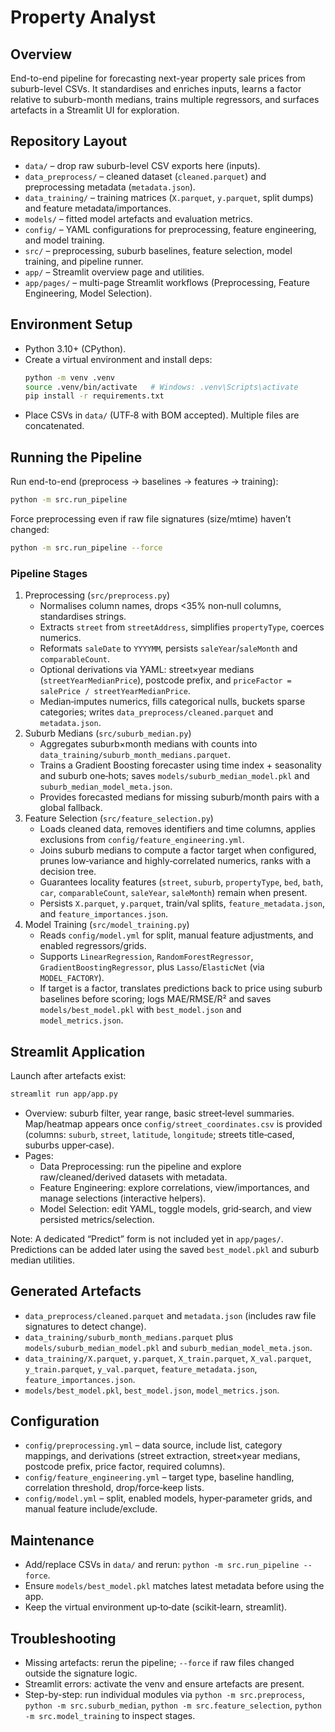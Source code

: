 # Property Analyst

## Overview
End-to-end pipeline for forecasting next-year property sale prices from suburb-level CSVs. It standardises and enriches inputs, learns a factor relative to suburb-month medians, trains multiple regressors, and surfaces artefacts in a Streamlit UI for exploration.

## Repository Layout
- `data/` – drop raw suburb-level CSV exports here (inputs).
- `data_preprocess/` – cleaned dataset (`cleaned.parquet`) and preprocessing metadata (`metadata.json`).
- `data_training/` – training matrices (`X.parquet`, `y.parquet`, split dumps) and feature metadata/importances.
- `models/` – fitted model artefacts and evaluation metrics.
- `config/` – YAML configurations for preprocessing, feature engineering, and model training.
- `src/` – preprocessing, suburb baselines, feature selection, model training, and pipeline runner.
- `app/` – Streamlit overview page and utilities.
- `app/pages/` – multi-page Streamlit workflows (Preprocessing, Feature Engineering, Model Selection).

## Environment Setup
- Python 3.10+ (CPython).
- Create a virtual environment and install deps:
  ```bash
  python -m venv .venv
  source .venv/bin/activate   # Windows: .venv\Scripts\activate
  pip install -r requirements.txt
  ```
- Place CSVs in `data/` (UTF‑8 with BOM accepted). Multiple files are concatenated.

## Running the Pipeline
Run end-to-end (preprocess → baselines → features → training):
```bash
python -m src.run_pipeline
```
Force preprocessing even if raw file signatures (size/mtime) haven’t changed:
```bash
python -m src.run_pipeline --force
```

### Pipeline Stages
1. Preprocessing (`src/preprocess.py`)
   - Normalises column names, drops <35% non‑null columns, standardises strings.
   - Extracts `street` from `streetAddress`, simplifies `propertyType`, coerces numerics.
   - Reformats `saleDate` to `YYYYMM`, persists `saleYear`/`saleMonth` and `comparableCount`.
   - Optional derivations via YAML: street×year medians (`streetYearMedianPrice`), postcode prefix, and `priceFactor = salePrice / streetYearMedianPrice`.
   - Median‑imputes numerics, fills categorical nulls, buckets sparse categories; writes `data_preprocess/cleaned.parquet` and `metadata.json`.
2. Suburb Medians (`src/suburb_median.py`)
   - Aggregates suburb×month medians with counts into `data_training/suburb_month_medians.parquet`.
   - Trains a Gradient Boosting forecaster using time index + seasonality and suburb one‑hots; saves `models/suburb_median_model.pkl` and `suburb_median_model_meta.json`.
   - Provides forecasted medians for missing suburb/month pairs with a global fallback.
3. Feature Selection (`src/feature_selection.py`)
   - Loads cleaned data, removes identifiers and time columns, applies exclusions from `config/feature_engineering.yml`.
   - Joins suburb medians to compute a factor target when configured, prunes low‑variance and highly‑correlated numerics, ranks with a decision tree.
   - Guarantees locality features (`street`, `suburb`, `propertyType`, `bed`, `bath`, `car`, `comparableCount`, `saleYear`, `saleMonth`) remain when present.
   - Persists `X.parquet`, `y.parquet`, train/val splits, `feature_metadata.json`, and `feature_importances.json`.
4. Model Training (`src/model_training.py`)
   - Reads `config/model.yml` for split, manual feature adjustments, and enabled regressors/grids.
   - Supports `LinearRegression`, `RandomForestRegressor`, `GradientBoostingRegressor`, plus `Lasso`/`ElasticNet` (via `MODEL_FACTORY`).
   - If target is a factor, translates predictions back to price using suburb baselines before scoring; logs MAE/RMSE/R² and saves `models/best_model.pkl` with `best_model.json` and `model_metrics.json`.

## Streamlit Application
Launch after artefacts exist:
```bash
streamlit run app/app.py
```
- Overview: suburb filter, year range, basic street‑level summaries. Map/heatmap appears once `config/street_coordinates.csv` is provided (columns: `suburb`, `street`, `latitude`, `longitude`; streets title‑cased, suburbs upper‑case).
- Pages:
  - Data Preprocessing: run the pipeline and explore raw/cleaned/derived datasets with metadata.
  - Feature Engineering: explore correlations, view/importances, and manage selections (interactive helpers).
  - Model Selection: edit YAML, toggle models, grid‑search, and view persisted metrics/selection.

Note: A dedicated “Predict” form is not included yet in `app/pages/`. Predictions can be added later using the saved `best_model.pkl` and suburb median utilities.

## Generated Artefacts
- `data_preprocess/cleaned.parquet` and `metadata.json` (includes raw file signatures to detect change).
- `data_training/suburb_month_medians.parquet` plus `models/suburb_median_model.pkl` and `suburb_median_model_meta.json`.
- `data_training/X.parquet`, `y.parquet`, `X_train.parquet`, `X_val.parquet`, `y_train.parquet`, `y_val.parquet`, `feature_metadata.json`, `feature_importances.json`.
- `models/best_model.pkl`, `best_model.json`, `model_metrics.json`.

## Configuration
- `config/preprocessing.yml` – data source, include list, category mappings, and derivations (street extraction, street×year medians, postcode prefix, price factor, required columns).
- `config/feature_engineering.yml` – target type, baseline handling, correlation threshold, drop/force‑keep lists.
- `config/model.yml` – split, enabled models, hyper‑parameter grids, and manual feature include/exclude.

## Maintenance
- Add/replace CSVs in `data/` and rerun: `python -m src.run_pipeline --force`.
- Ensure `models/best_model.pkl` matches latest metadata before using the app.
- Keep the virtual environment up‑to‑date (scikit‑learn, streamlit).

## Troubleshooting
- Missing artefacts: rerun the pipeline; `--force` if raw files changed outside the signature logic.
- Streamlit errors: activate the venv and ensure artefacts are present.
- Step-by-step: run individual modules via `python -m src.preprocess`, `python -m src.suburb_median`, `python -m src.feature_selection`, `python -m src.model_training` to inspect stages.
